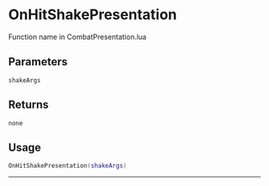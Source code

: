 # OnHitShakePresentation
Function name in CombatPresentation.lua
## Parameters
`shakeArgs`
## Returns
`none`
## Usage
```lua
OnHitShakePresentation(shakeArgs)
```
---
